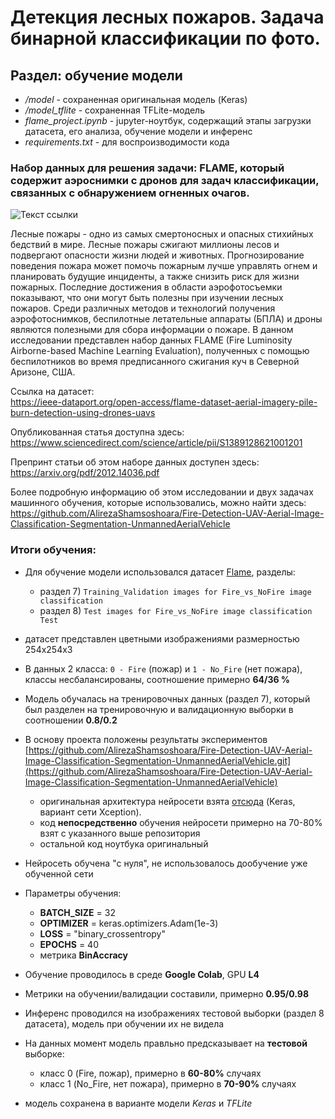 # Детекция лесных пожаров. Задача бинарной классификации по фото.
## Раздел: обучение модели

- */model* - сохраненная оригинальная модель (Keras)
- */model_tflite* - сохраненная TFLite-модель
- *flame_project.ipynb* - jupyter-ноутбук, содержащий этапы загрузки датасета, его анализа, обучение модели и инференс
- *requirements.txt* - для воспроизводимости кода

### Набор данных для решения задачи: FLAME, который содержит аэроснимки с дронов для задач классификации, связанных с обнаружением огненных очагов.
![Текст ссылки](https://ieee-dataport.org/sites/default/files/styles/large/public/dataset_intro.jpg?itok=ZMenAr5c)

Лесные пожары - одно из самых смертоносных и опасных стихийных бедствий в мире. Лесные пожары сжигают миллионы лесов и подвергают опасности жизни людей и животных. Прогнозирование поведения пожара может помочь пожарным лучше управлять огнем и планировать будущие инциденты, а также снизить риск для жизни пожарных. Последние достижения в области аэрофотосъемки показывают, что они могут быть полезны при изучении лесных пожаров. Среди различных методов и технологий получения аэрофотоснимков, беспилотные летательные аппараты (БПЛА) и дроны являются полезными для сбора информации о пожаре. В данном исследовании представлен набор данных FLAME (Fire Luminosity Airborne-based Machine Learning Evaluation), полученных с помощью беспилотников во время предписанного сжигания куч в Северной Аризоне, США. 

Ссылка на датасет:    
https://ieee-dataport.org/open-access/flame-dataset-aerial-imagery-pile-burn-detection-using-drones-uavs

Опубликованная статья доступна здесь:    
https://www.sciencedirect.com/science/article/pii/S1389128621001201

Препринт статьи об этом наборе данных доступен здесь:    
https://arxiv.org/pdf/2012.14036.pdf

Более подробную информацию об этом исследовании и двух задачах машинного обучения, которые использовались, можно найти здесь:    
https://github.com/AlirezaShamsoshoara/Fire-Detection-UAV-Aerial-Image-Classification-Segmentation-UnmannedAerialVehicle

### Итоги обучения:
- Для обучение модели использовался датасет [Flame](https://ieee-dataport.org/open-access/flame-dataset-aerial-imagery-pile-burn-detection-using-drones-uavs), разделы:

    - раздел 7) `Training_Validation images for Fire_vs_NoFire image classification`
    - раздел 8) `Test images for Fire_vs_NoFire image classification Test`
- датасет представлен цветными изображениями размерностью 254х254х3
- В данных 2 класса: `0 - Fire` (пожар) и `1 - No_Fire` (нет пожара), классы несбалансированы, соотношение примерно **64/36 %**
- Модель обучалась на тренировочных данных (раздел 7), который был разделен на тренировочную и валидационную выборки в соотношении **0.8/0.2**
- В основу проекта положены результаты экспериментов [https://github.com/AlirezaShamsoshoara/Fire-Detection-UAV-Aerial-Image-Classification-Segmentation-UnmannedAerialVehicle.git](https://github.com/AlirezaShamsoshoara/Fire-Detection-UAV-Aerial-Image-Classification-Segmentation-UnmannedAerialVehicle)
    - оригинальная архитектура нейросети взята [отсюда](https://keras.io/examples/vision/image_classification_from_scratch/) (Keras, вариант сети Xception).
    - код **непосредственно** обучения нейросети примерно на 70-80% взят с указанного выше репозитория
    - остальной код ноутбука оригинальный
- Нейросеть обучена "с нуля", не использовалось дообучение уже обученной сети
- Параметры обучения:
    - **BATCH_SIZE** = 32 
    - **OPTIMIZER** = keras.optimizers.Adam(1e-3) 
    - **LOSS** = "binary_crossentropy"
    - **EPOCHS** = 40 
    - метрика **BinAccracy**
- Обучение проводилось в среде **Google Colab**, GPU **L4**
- Метрики на обучении/валидации составили, примерно **0.95/0.98**
- Инференс проводился на изображениях тестовой выборки (раздел 8 датасета), модель при обучении их не видела
- На данных момент модель правльно предсказывает на **тестовой** выборке:
    - класс 0 (Fire, пожар), примерно в **60-80%** случаях 
    - класс 1 (No_Fire, нет пожара), примерно в **70-90%** случаях
- модель сохранена в варианте модели *Keras* и *TFLite*